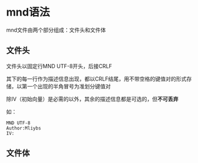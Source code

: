 # mnd语法
mnd文件由两个部分组成：文件头和文件体

## 文件头
文件头以固定行MND UTF-8开头，后接CRLF

其下的每一行作为描述信息出现，都以CRLF结尾，用不带空格的键值对的形式存储，以第一个出现的半角冒号为准划分键值对

除IV（初始向量）是必需的以外，其余的描述信息都是可选的，但**不可丢弃**

如：

	MND UTF-8
	Author:Mliybs
	IV: 

## 文件体